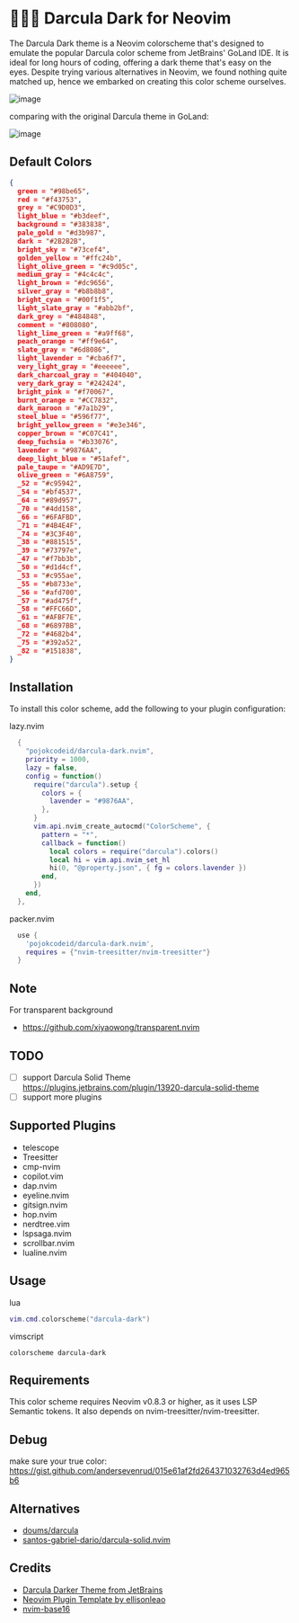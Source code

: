 # 🧛🏻‍♂️ Darcula Dark for Neovim

The Darcula Dark theme is a Neovim colorscheme that's designed to emulate the popular Darcula color scheme from JetBrains' GoLand IDE. It is ideal for long hours of coding, offering a dark theme that's easy on the eyes. Despite trying various alternatives in Neovim, we found nothing quite matched up, hence we embarked on creating this color scheme ourselves.

![image](https://github.com/xiantang/darcula-dark.nvim/blob/main/img/preview.png?raw=true)

comparing with the original Darcula theme in GoLand:

![image](https://github.com/xiantang/darcula-dark.nvim/blob/main/img/256969805-1d3f86f1-3692-4267-a113-56a76be67e99.png?raw=true)

## Default Colors

```json
{
  green = "#98be65",
  red = "#f43753",
  grey = "#C9D0D3",
  light_blue = "#b3deef",
  background = "#383838",
  pale_gold = "#d3b987",
  dark = "#2B2B2B",
  bright_sky = "#73cef4",
  golden_yellow = "#ffc24b",
  light_olive_green = "#c9d05c",
  medium_gray = "#4c4c4c",
  light_brown = "#dc9656",
  silver_gray = "#b8b8b8",
  bright_cyan = "#00f1f5",
  light_slate_gray = "#abb2bf",
  dark_grey = "#484848",
  comment = "#808080",
  light_lime_green = "#a9ff68",
  peach_orange = "#ff9e64",
  slate_gray = "#6d8086",
  light_lavender = "#cba6f7",
  very_light_gray = "#eeeeee",
  dark_charcoal_gray = "#404040",
  very_dark_gray = "#242424",
  bright_pink = "#f70067",
  burnt_orange = "#CC7832",
  dark_maroon = "#7a1b29",
  steel_blue = "#596f77",
  bright_yellow_green = "#e3e346",
  copper_brown = "#C07C41",
  deep_fuchsia = "#b33076",
  lavender = "#9876AA",
  deep_light_blue = "#51afef",
  pale_taupe = "#AD9E7D",
  olive_green = "#6A8759",
  _52 = "#c95942",
  _54 = "#bf4537",
  _64 = "#89d957",
  _70 = "#4dd158",
  _66 = "#6FAFBD",
  _71 = "#4B4E4F",
  _74 = "#3C3F40",
  _38 = "#881515",
  _39 = "#73797e",
  _47 = "#f7bb3b",
  _50 = "#d1d4cf",
  _53 = "#c955ae",
  _55 = "#b8733e",
  _56 = "#afd700",
  _57 = "#ad475f",
  _58 = "#FFC66D",
  _61 = "#AFBF7E",
  _68 = "#6897BB",
  _72 = "#4682b4",
  _75 = "#392a52",
  _82 = "#151838",
}
```

## Installation

To install this color scheme, add the following to your plugin configuration:

lazy.nvim

```lua
  {
    "pojokcodeid/darcula-dark.nvim",
    priority = 1000,
    lazy = false,
    config = function()
      require("darcula").setup {
        colors = {
          lavender = "#9876AA",
        },
      }
      vim.api.nvim_create_autocmd("ColorScheme", {
        pattern = "*",
        callback = function()
          local colors = require("darcula").colors()
          local hi = vim.api.nvim_set_hl
          hi(0, "@property.json", { fg = colors.lavender })
        end,
      })
    end,
  },
```

packer.nvim

```lua
  use {
    'pojokcodeid/darcula-dark.nvim',
    requires = {"nvim-treesitter/nvim-treesitter"}
  }

```

## Note

For transparent background

- https://github.com/xiyaowong/transparent.nvim

## TODO

- [ ] support Darcula Solid Theme https://plugins.jetbrains.com/plugin/13920-darcula-solid-theme
- [ ] support more plugins

## Supported Plugins

- telescope
- Treesitter
- cmp-nvim
- copilot.vim
- dap.nvim
- eyeline.nvim
- gitsign.nvim
- hop.nvim
- nerdtree.vim
- lspsaga.nvim
- scrollbar.nvim
- lualine.nvim

## Usage

lua

```lua
vim.cmd.colorscheme("darcula-dark")

```

vimscript

```vimscript
colorscheme darcula-dark
```

## Requirements

This color scheme requires Neovim v0.8.3 or higher, as it uses LSP Semantic tokens. It also depends on nvim-treesitter/nvim-treesitter.

## Debug

make sure your true color: https://gist.github.com/andersevenrud/015e61af2fd264371032763d4ed965b6

## Alternatives

- [doums/darcula](https://github.com/doums/darcula)
- [santos-gabriel-dario/darcula-solid.nvim](https://github.com/santos-gabriel-dario/darcula-solid.nvim)

## Credits

- [Darcula Darker Theme from JetBrains](https://plugins.jetbrains.com/plugin/12692-darcula-darker-theme)
- [Neovim Plugin Template by ellisonleao](https://github.com/ellisonleao/nvim-plugin-template)
- [nvim-base16](https://github.com/RRethy/nvim-base16)
